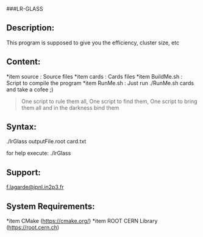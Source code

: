 ###LR-GLASS

Description: 
--------------------------------------------------------------------------------
This program is supposed to give you the efficiency, cluster size, etc

Content:
--------------------------------------------------------------------------------

  *item source	: Source files
  *item cards		: Cards files
  *item BuildMe.sh    : Script to compile the program
  *item RunMe.sh      : Just run ./RunMe.sh cards and take a cofee ;)
  
  >One script to rule them all, 
  >One script to find them, 
  >One script to bring them all and in the darkness bind them

Syntax:
--------------------------------------------------------------------------------
 ./lrGlass outputFile.root card.txt 

for help execute: ./lrGlass



Support:
--------------------------------------------------------------------------------
  f.lagarde@ipnl.in2p3.fr


System Requirements:
--------------------------------------------------------------------------------
  *item CMake (https://cmake.org/)
  *item ROOT CERN Library (https://root.cern.ch)




